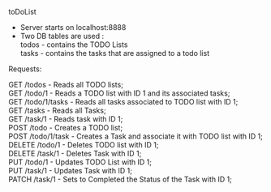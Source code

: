 toDoList

- Server starts on localhost:8888  
- Two DB tables are used :  
todos - contains the TODO Lists  
tasks - contains the tasks that are assigned to a todo list  
                        
Requests:  

GET /todos - Reads all TODO lists;   
GET /todo/1 - Reads a TODO list with ID 1 and its associated tasks;  
GET /todo/1/tasks - Reads all tasks associated to TODO list with ID 1;  
GET /tasks - Reads all Tasks;  
GET /task/1 - Reads task with ID 1;  
POST /todo - Creates a TODO list;  
POST /todo/1/task - Creates a Task and associate it with TODO list with ID 1;  
DELETE /todo/1 - Deletes TODO list with ID 1;  
DELETE /task/1 - Deletes Task with ID 1;  
PUT /todo/1 - Updates TODO List with ID 1;  
PUT /task/1 - Updates Task with ID 1;  
PATCH /task/1 - Sets to Completed the Status of the Task with ID 1;  


